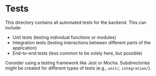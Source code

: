# Tests

This directory contains all automated tests for the backend.
This can include:
- Unit tests (testing individual functions or modules)
- Integration tests (testing interactions between different parts of the application)
- End-to-end tests (less common to be solely here, but possible)

Consider using a testing framework like Jest or Mocha. Subdirectories might be created for different types of tests (e.g., `unit/`, `integration/`).

